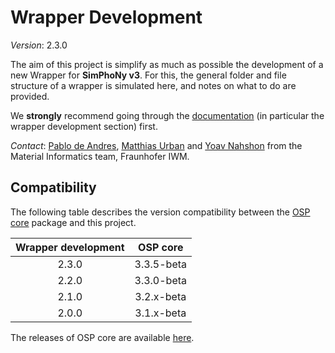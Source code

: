 # Wrapper Development
*Version*: 2.3.0

The aim of this project is simplify as much as possible the development of a new Wrapper for __SimPhoNy v3__.
For this, the general folder and file structure of a wrapper is simulated here, and notes on what to do are provided.

We **strongly** recommend going through the [documentation](https://simphony.readthedocs.io/)
(in particular the wrapper development section) first.

*Contact*: [Pablo de Andres](mailto:pablo.de.andres@iwm.fraunhofer.de), 
[Matthias Urban](mailto:matthias.urban@iwm.fraunhofer.de) and 
[Yoav Nahshon](mailto:yoav.nahshon@iwm.fraunhofer.de) from the 
Material Informatics team, Fraunhofer IWM.

## Compatibility

The following table describes the version compatibility between the [OSP core](https://gitlab.cc-asp.fraunhofer.de/simphony/osp-core) package and this project.

| __Wrapper development__ | __OSP core__ |
|:-----------------------:|:------------:|
|          2.3.0          |  3.3.5-beta  |
|          2.2.0          |  3.3.0-beta  |
|          2.1.0          |  3.2.x-beta  |
|          2.0.0          |  3.1.x-beta  |

The releases of OSP core are available [here](https://github.com/simphony/osp-core/releases).